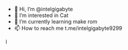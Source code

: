 - 👋 Hi, I’m @intelgigabyte
- 👀 I’m interested in Cat
- 🌱 I’m currently learning make rom
- 📫 How to reach me t.me/intelgigabyte9299

<!---
intelgigabyte/intelgigabyte is a ✨ special ✨ repository because its `README.md` (this file) appears on your GitHub profile.
You can click the Preview link to take a look at your changes.
--->
 l 